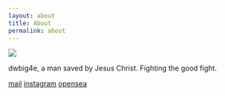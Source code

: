 ```yaml
---
layout: about
title: About
permalink: about
---
```



<img src="{{site.baseurl}}/assets/img/dwbig4e.png">
<div class="info">
  <p>dwbig4e, a man saved by Jesus Christ. Fighting the good fight.</p>
  <p><a href="mailto:dwbig4e@gmail.com">mail</a> <a href="">instagram</a> <a href="">opensea</a></p>
 </div>
